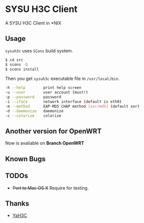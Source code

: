# SYSU H3C Client

A SYSU H3C Client in \*NIX

## Usage

`sysuh3c` uses `SCons` build system.

```bash
$ cd src
$ scons -Q
$ scons install
```

Then you get `sysuh3c` executable file in `/usr/local/bin`.

```bash
-h --help        print help screen
-u --user        user account (must!)
-p --password    password
-i --iface       network interface (default is eth0)
-m --method      EAP-MD5 CHAP method [xor/md5] (default xor)
-d --daemonize   daemonize
-c --colorize    colorize
```

## Another version for OpenWRT
Now is avaliable on **Branch OpenWRT**

## Known Bugs

## TODOs

* <del>Port to Mac OS X</del> Require for testing.

## Thanks

* [YaH3C](https://github.com/humiaozuzu/YaH3C)
